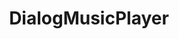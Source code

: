 ---
title: "DialogMusicPlayer"
description: "A simple and minimal music player dialog :)"
link: "https://github.com/VishnuSanal/DialogMusicPlayer"
tags: ["android", "java", "kotlin"]
---